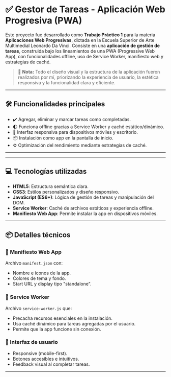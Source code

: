 # ✅ Gestor de Tareas - Aplicación Web Progresiva (PWA)

Este proyecto fue desarrollado como **Trabajo Práctico 1** para la materia **Aplicaciones Web Progresivas**, dictada en la Escuela Superior de Arte Multimedial Leonardo Da Vinci. Consiste en una **aplicación de gestión de tareas**, construida bajo los lineamientos de una PWA (Progressive Web App), con funcionalidades offline, uso de Service Worker, manifiesto web y estrategias de caché.

> 🎨 **Nota:** Todo el diseño visual y la estructura de la aplicación fueron realizados por mí, priorizando la experiencia de usuario, la estética responsiva y la funcionalidad clara y eficiente.

---

## 🛠️ Funcionalidades principales

- ✔️ Agregar, eliminar y marcar tareas como completadas.
- 🌓 Funciona offline gracias a Service Worker y caché estático/dinámico.
- 📱 Interfaz responsiva para dispositivos móviles y escritorio.
- 📦 Instalación como app en la pantalla de inicio.
- ⚙️ Optimización del rendimiento mediante estrategias de caché.

---


---

## 💻 Tecnologías utilizadas

- **HTML5**: Estructura semántica clara.
- **CSS3**: Estilos personalizados y diseño responsivo.
- **JavaScript (ES6+)**: Lógica de gestión de tareas y manipulación del DOM.
- **Service Worker**: Caché de archivos estáticos y experiencia offline.
- **Manifiesto Web App**: Permite instalar la app en dispositivos móviles.

---

## 📦 Detalles técnicos

### 🧾 Manifiesto Web App
Archivo `manifest.json` con:
- Nombre e íconos de la app.
- Colores de tema y fondo.
- Start URL y display tipo "standalone".

### 🔧 Service Worker
Archivo `service-worker.js` que:
- Precacha recursos esenciales en la instalación.
- Usa caché dinámico para tareas agregadas por el usuario.
- Permite que la app funcione sin conexión.

### 📲 Interfaz de usuario
- Responsive (mobile-first).
- Botones accesibles e intuitivos.
- Feedback visual al completar tareas.

---


